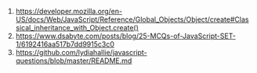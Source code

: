 1. https://developer.mozilla.org/en-US/docs/Web/JavaScript/Reference/Global_Objects/Object/create#Classical_inheritance_with_Object.create()
2. https://www.dsabyte.com/posts/blog/25-MCQs-of-JavaScript-SET-1/6192416aa517b7dd9915c3c0
3. https://github.com/lydiahallie/javascript-questions/blob/master/README.md
